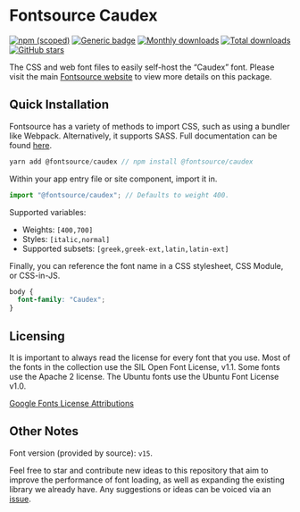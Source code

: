 # Fontsource Caudex

[![npm (scoped)](https://img.shields.io/npm/v/@fontsource/caudex?color=brightgreen)](https://www.npmjs.com/package/@fontsource/caudex) [![Generic badge](https://img.shields.io/badge/fontsource-passing-brightgreen)](https://github.com/fontsource/fontsource) [![Monthly downloads](https://badgen.net/npm/dm/@fontsource/caudex)](https://github.com/fontsource/fontsource) [![Total downloads](https://badgen.net/npm/dt/@fontsource/caudex)](https://github.com/fontsource/fontsource) [![GitHub stars](https://img.shields.io/github/stars/fontsource/fontsource.svg?style=social&label=Star)](https://github.com/fontsource/fontsource/stargazers)

The CSS and web font files to easily self-host the “Caudex” font. Please visit the main [Fontsource website](https://fontsource.org/fonts/caudex) to view more details on this package.

## Quick Installation

Fontsource has a variety of methods to import CSS, such as using a bundler like Webpack. Alternatively, it supports SASS. Full documentation can be found [here](https://fontsource.org/docs/introduction).

```javascript
yarn add @fontsource/caudex // npm install @fontsource/caudex
```

Within your app entry file or site component, import it in.

```javascript
import "@fontsource/caudex"; // Defaults to weight 400.
```

Supported variables:

- Weights: `[400,700]`
- Styles: `[italic,normal]`
- Supported subsets: `[greek,greek-ext,latin,latin-ext]`

Finally, you can reference the font name in a CSS stylesheet, CSS Module, or CSS-in-JS.

```css
body {
  font-family: "Caudex";
}
```

## Licensing

It is important to always read the license for every font that you use.
Most of the fonts in the collection use the SIL Open Font License, v1.1. Some fonts use the Apache 2 license. The Ubuntu fonts use the Ubuntu Font License v1.0.

[Google Fonts License Attributions](https://fonts.google.com/attribution)

## Other Notes

Font version (provided by source): `v15`.

Feel free to star and contribute new ideas to this repository that aim to improve the performance of font loading, as well as expanding the existing library we already have. Any suggestions or ideas can be voiced via an [issue](https://github.com/fontsource/fontsource/issues).
